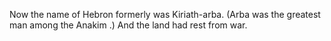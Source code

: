 Now the name of Hebron formerly was Kiriath-arba. (Arba was the greatest man among the Anakim .) And the land had rest from war.
